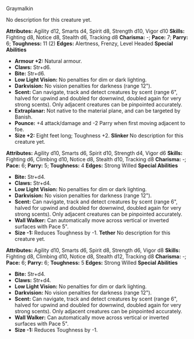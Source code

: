 Graymalkin

No description for this creature yet.

**Attributes:** Agility d12, Smarts d4, Spirit d8, Strength d10, Vigor
d10
**Skills:** Fighting d8, Notice d8, Stealth d6, Tracking d8
**Charisma:** -; **Pace:** 7; **Parry:** 6; **Toughness:** 11 (2)
**Edges:** Alertness, Frenzy, Level Headed
**Special Abilities**
- **Armour +2:** Natural armour.
- **Claws:** Str+d6.
- **Bite:** Str+d6.
- **Low Light Vision:** No penalties for dim or dark lighting.
- **Darkvision:** No vision penalties for darkness (range 12").
- **Scent:** Can navigate, track and detect creatures by scent (range
6", halved for upwind and doubled for downwind, doubled again for very
strong scents). Only adjacent creatures can be pinpointed accurately.
- **Extraplanar:** Not native to the material plane, and can be targeted
by Banish.
- **Pounce:** +4 attack/damage and -2 Parry when first moving adjacent
to foe.
- **Size +2:** Eight feet long; Toughness +2.
**Slinker**
No description for this creature yet.

**Attributes:** Agility d10, Smarts d6, Spirit d10, Strength d4, Vigor
d6
**Skills:** Fighting d6, Climbing d10, Notice d8, Stealth d10, Tracking
d8
**Charisma:** -; **Pace:** 6; **Parry:** 5; **Toughness:** 4
**Edges:** Strong Willed
**Special Abilities**
- **Bite:** Str+d4.
- **Claws:** Str+d4.
- **Low Light Vision:** No penalties for dim or dark lighting.
- **Darkvision:** No vision penalties for darkness (range 12").
- **Scent:** Can navigate, track and detect creatures by scent (range
6", halved for upwind and doubled for downwind, doubled again for very
strong scents). Only adjacent creatures can be pinpointed accurately.
- **Wall Walker:** Can automatically move across vertical or inverted
surfaces with Pace 5".
- **Size -1:** Reduces Toughness by -1.
**Tether**
No description for this creature yet.

**Attributes:** Agility d10, Smarts d6, Spirit d8, Strength d6, Vigor
d8
**Skills:** Fighting d8, Climbing d10, Notice d8, Stealth d12, Tracking
d8
**Charisma:** -; **Pace:** 6; **Parry:** 6; **Toughness:** 5
**Edges:** Strong Willed
**Special Abilities**
- **Bite:** Str+d4.
- **Claws:** Str+d4.
- **Low Light Vision:** No penalties for dim or dark lighting.
- **Darkvision:** No vision penalties for darkness (range 12").
- **Scent:** Can navigate, track and detect creatures by scent (range
6", halved for upwind and doubled for downwind, doubled again for very
strong scents). Only adjacent creatures can be pinpointed accurately.
- **Wall Walker:** Can automatically move across vertical or inverted
surfaces with Pace 5".
- **Size -1:** Reduces Toughness by -1.

